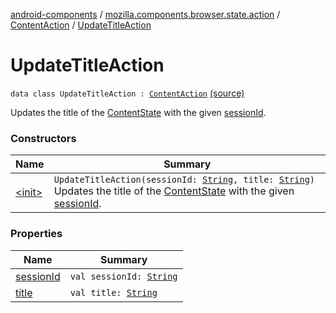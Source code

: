 [android-components](../../../index.md) / [mozilla.components.browser.state.action](../../index.md) / [ContentAction](../index.md) / [UpdateTitleAction](./index.md)

# UpdateTitleAction

`data class UpdateTitleAction : `[`ContentAction`](../index.md) [(source)](https://github.com/mozilla-mobile/android-components/blob/master/components/browser/state/src/main/java/mozilla/components/browser/state/action/BrowserAction.kt#L145)

Updates the title of the [ContentState](../../../mozilla.components.browser.state.state/-content-state/index.md) with the given [sessionId](session-id.md).

### Constructors

| Name | Summary |
|---|---|
| [&lt;init&gt;](-init-.md) | `UpdateTitleAction(sessionId: `[`String`](https://kotlinlang.org/api/latest/jvm/stdlib/kotlin/-string/index.html)`, title: `[`String`](https://kotlinlang.org/api/latest/jvm/stdlib/kotlin/-string/index.html)`)`<br>Updates the title of the [ContentState](../../../mozilla.components.browser.state.state/-content-state/index.md) with the given [sessionId](session-id.md). |

### Properties

| Name | Summary |
|---|---|
| [sessionId](session-id.md) | `val sessionId: `[`String`](https://kotlinlang.org/api/latest/jvm/stdlib/kotlin/-string/index.html) |
| [title](title.md) | `val title: `[`String`](https://kotlinlang.org/api/latest/jvm/stdlib/kotlin/-string/index.html) |
